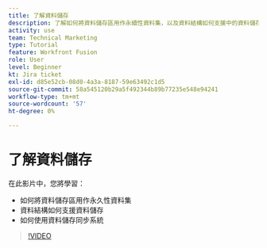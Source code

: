 ```yaml
---
title: 了解資料儲存
description: 了解如何將資料儲存區用作永續性資料集，以及資料結構如何支援中的資料儲存 [!DNL Adobe Workfront Fusion].
activity: use
team: Technical Marketing
type: Tutorial
feature: Workfront Fusion
role: User
level: Beginner
kt: Jira ticket
exl-id: d85e52cb-08d0-4a3a-8187-59e63492c1d5
source-git-commit: 58a545120b29a5f492344b89b77235e548e94241
workflow-type: tm+mt
source-wordcount: '57'
ht-degree: 0%

---
```


# 了解資料儲存

在此影片中，您將學習：

* 如何將資料儲存區用作永久性資料集
* 資料結構如何支援資料儲存
* 如何使用資料儲存同步系統

>[!VIDEO](https://video.tv.adobe.com/v/335295/?quality=12)
